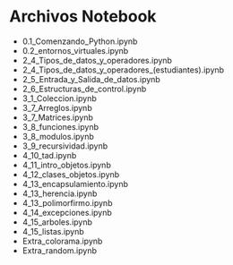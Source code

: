 # Archivos Notebook
- 0.1_Comenzando_Python.ipynb
- 0.2_entornos_virtuales.ipynb
- 2_4_Tipos_de_datos_y_operadores.ipynb
- 2_4_Tipos_de_datos_y_operadores_(estudiantes).ipynb
- 2_5_Entrada_y_Salida_de_datos.ipynb
- 2_6_Estructuras_de_control.ipynb
- 3_1_Coleccion.ipynb
- 3_7_Arreglos.ipynb
- 3_7_Matrices.ipynb
- 3_8_funciones.ipynb
- 3_8_modulos.ipynb
- 3_9_recursividad.ipynb
- 4_10_tad.ipynb
- 4_11_intro_objetos.ipynb
- 4_12_clases_objetos.ipynb
- 4_13_encapsulamiento.ipynb
- 4_13_herencia.ipynb
- 4_13_polimorfirmo.ipynb
- 4_14_excepciones.ipynb
- 4_15_arboles.ipynb
- 4_15_listas.ipynb
- Extra_colorama.ipynb
- Extra_random.ipynb
